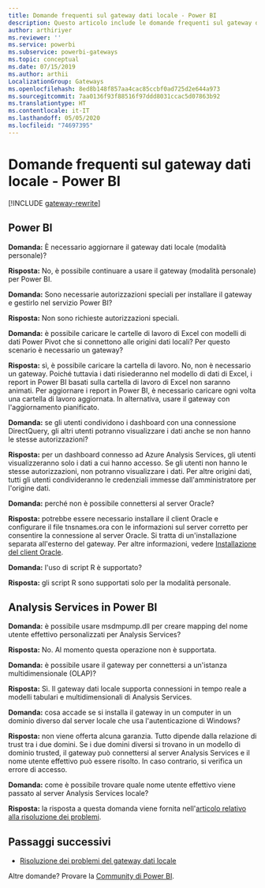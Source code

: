 ```yaml
---
title: Domande frequenti sul gateway dati locale - Power BI
description: Questo articolo include le domande frequenti sul gateway dati locale per Power BI. L'articolo raccoglie le domande frequenti sul gateway usato in Power BI.
author: arthiriyer
ms.reviewer: ''
ms.service: powerbi
ms.subservice: powerbi-gateways
ms.topic: conceptual
ms.date: 07/15/2019
ms.author: arthii
LocalizationGroup: Gateways
ms.openlocfilehash: 8ed8b148f857aa4cac85ccbf0ad725d2e644a973
ms.sourcegitcommit: 7aa0136f93f88516f97ddd8031ccac5d07863b92
ms.translationtype: HT
ms.contentlocale: it-IT
ms.lasthandoff: 05/05/2020
ms.locfileid: "74697395"
---
```

# <a name="on-premises-data-gateway-faq---power-bi"></a>Domande frequenti sul gateway dati locale - Power BI

[!INCLUDE [gateway-rewrite](includes/gateway-rewrite.md)]

## <a name="power-bi"></a>Power BI

**Domanda:** È necessario aggiornare il gateway dati locale (modalità personale)?

**Risposta:** No, è possibile continuare a usare il gateway (modalità personale) per Power BI.

**Domanda:** Sono necessarie autorizzazioni speciali per installare il gateway e gestirlo nel servizio Power BI?

**Risposta:** Non sono richieste autorizzazioni speciali.

**Domanda:** è possibile caricare le cartelle di lavoro di Excel con modelli di dati Power Pivot che si connettono alle origini dati locali? Per questo scenario è necessario un gateway? 

**Risposta:** sì, è possibile caricare la cartella di lavoro. No, non è necessario un gateway. Poiché tuttavia i dati risiederanno nel modello di dati di Excel, i report in Power BI basati sulla cartella di lavoro di Excel non saranno animati. Per aggiornare i report in Power BI, è necessario caricare ogni volta una cartella di lavoro aggiornata. In alternativa, usare il gateway con l'aggiornamento pianificato.

**Domanda:** se gli utenti condividono i dashboard con una connessione DirectQuery, gli altri utenti potranno visualizzare i dati anche se non hanno le stesse autorizzazioni? 

**Risposta:** per un dashboard connesso ad Azure Analysis Services, gli utenti visualizzeranno solo i dati a cui hanno accesso. Se gli utenti non hanno le stesse autorizzazioni, non potranno visualizzare i dati. Per altre origini dati, tutti gli utenti condivideranno le credenziali immesse dall'amministratore per l'origine dati.

**Domanda:** perché non è possibile connettersi al server Oracle? 

**Risposta:** potrebbe essere necessario installare il client Oracle e configurare il file tnsnames.ora con le informazioni sul server corretto per consentire la connessione al server Oracle. Si tratta di un'installazione separata all'esterno del gateway. Per altre informazioni, vedere [Installazione del client Oracle](service-gateway-onprem-manage-oracle.md#install-the-oracle-client).

**Domanda:** l'uso di script R è supportato?

**Risposta:** gli script R sono supportati solo per la modalità personale.

## <a name="analysis-services-in-power-bi"></a>Analysis Services in Power BI

**Domanda:** è possibile usare msdmpump.dll per creare mapping del nome utente effettivo personalizzati per Analysis Services? 

**Risposta:** No. Al momento questa operazione non è supportata.

**Domanda:** è possibile usare il gateway per connettersi a un'istanza multidimensionale (OLAP)? 

**Risposta:** Sì. Il gateway dati locale supporta connessioni in tempo reale a modelli tabulari e multidimensionali di Analysis Services.

**Domanda:** cosa accade se si installa il gateway in un computer in un dominio diverso dal server locale che usa l'autenticazione di Windows? 

**Risposta:** non viene offerta alcuna garanzia. Tutto dipende dalla relazione di trust tra i due domini. Se i due domini diversi si trovano in un modello di dominio trusted, il gateway può connettersi al server Analysis Services e il nome utente effettivo può essere risolto. In caso contrario, si verifica un errore di accesso.

**Domanda:** come è possibile trovare quale nome utente effettivo viene passato al server Analysis Services locale? 

**Risposta:** la risposta a questa domanda viene fornita nell'[articolo relativo alla risoluzione dei problemi](service-gateway-onprem-tshoot.md).

## <a name="next-steps"></a>Passaggi successivi

* [Risoluzione dei problemi del gateway dati locale](/data-integration/gateway/service-gateway-tshoot)

Altre domande? Provare la [Community di Power BI](https://community.powerbi.com/).


